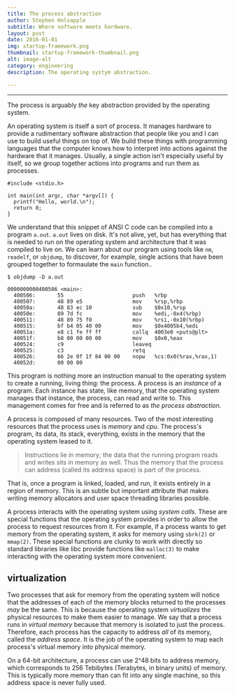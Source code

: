 ```yaml
---
title: The process abstraction
author: Stephen Holsapple
subtitle: Where software meets hardware.
layout: post
date: 2016-01-01
img: startup-framework.png
thumbnail: startup-framework-thumbnail.png
alt: image-alt
category: engineering
description: The operating systym abstraction.

---
```


-----------

The process is arguably *the* key abstraction provided by the operating system.

An operating system is itself a sort of process. It manages hardware to provide
a rudimentary software abstraction that people like you and I can use to build
useful things on top of. We build these things with programming languages that
the computer knows how to interpret into actions against the hardware that it
manages. Usually, a single action isn't especially useful by itself, so we
group together actions into programs and run them as processes.

```
#include <stdio.h>

int main(int argc, char *argv[]) {
  printf("Hello, world.\n");
  return 0;
}
```

We understand that this snippet of ANSI C code can be compiled into a program
`a.out`. `a.out` lives on disk. It's not alive, yet, but has everything that is
needed to run on the operating system and architecture that it was compiled to
live on. We can learn about our program using tools like `nm`, `readelf`, or
`objdump`, to discover, for example, single actions that have been grouped together to formaulate the `main` function..

```
$ objdump -D a.out

0000000000400506 <main>:
  400506:       55                      push   %rbp
  400507:       48 89 e5                mov    %rsp,%rbp
  40050a:       48 83 ec 10             sub    $0x10,%rsp
  40050e:       89 7d fc                mov    %edi,-0x4(%rbp)
  400511:       48 89 75 f0             mov    %rsi,-0x10(%rbp)
  400515:       bf b4 05 40 00          mov    $0x4005b4,%edi
  40051a:       e8 c1 fe ff ff          callq  4003e0 <puts@plt>
  40051f:       b8 00 00 00 00          mov    $0x0,%eax
  400524:       c9                      leaveq
  400525:       c3                      retq
  400526:       66 2e 0f 1f 84 00 00    nopw   %cs:0x0(%rax,%rax,1)
  40052d:       00 00 00
```

This program is nothing more an instruction manual to the operating system to
create a running, living thing: the process. A process is an *instance* of a
program. Each instance has state, like memory, that the operating system
manages that instance, the process, can read and write to. This management
comes for free and is referred to as *the process abstraction*.

A process is composed of many resources. Two of the most interesting resources
that the process uses is *memory* and *cpu*. The process's program, its data,
its stack, everything, exists in the memory that the operating system leased to
it.

> Instructions lie in memory; the data that the running program reads and
> writes sits in memory as well. Thus the memory that the process can address
> (called its address space) is part of the process.

That is, once a program is linked, loaded, and run, it exists entirely in a
region of memory. This is an subtle but important attribute that makes writing
memory allocators and user space threading libraries possible.

A process interacts with the operating system using *system calls*. These are
special functions that the operating system provides in order to allow the
process to request resources from it. For example, if a process wants to get
memory from the operating system, it asks for memory using `sbrk(2)` or
`mmap(2)`.  These special functions are clunky to work with directly so
standard libraries like libc provide functions like `malloc(3)` to make
interacting with the operating system more convenient.

## virtualization

Two processes that ask for memory from the operating system will notice that
the addresses of each of the memory blocks returned to the processes *may* be
the same. This is because the operating system *virtualizes* the physical
resources to make them easier to manage. We say that a process runs in *virtual
memory* because that memory is isolated to just the process. Therefore, each
process has the capacity to address *all* of its memory, called the *address
space*. It is the job of the operating system to map each process's virtual
memory into physical memory.

On a 64-bit architecture, a process can use 2^48 bits to address memory, which
corresponds to 256 Tebibytes (Terabytes, in binary units) of memory. This is
typically more memory than can fit into any single machine, so this address
space is never fully used.

